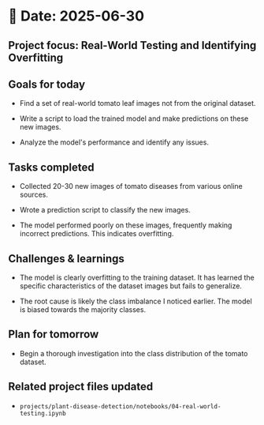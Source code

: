 # 📅 Date: 2025-06-30
## Project focus: Real-World Testing and Identifying Overfitting

## Goals for today
- Find a set of real-world tomato leaf images not from the original dataset.

- Write a script to load the trained model and make predictions on these new images.

- Analyze the model's performance and identify any issues.

## Tasks completed
- Collected 20-30 new images of tomato diseases from various online sources.

- Wrote a prediction script to classify the new images.

- The model performed poorly on these images, frequently making incorrect predictions. This indicates overfitting.   

## Challenges & learnings
- The model is clearly overfitting to the training dataset. It has learned the specific characteristics of the dataset images but fails to generalize.

- The root cause is likely the class imbalance I noticed earlier. The model is biased towards the majority classes.   

## Plan for tomorrow
- Begin a thorough investigation into the class distribution of the tomato dataset.

## Related project files updated
- ``projects/plant-disease-detection/notebooks/04-real-world-testing.ipynb``
